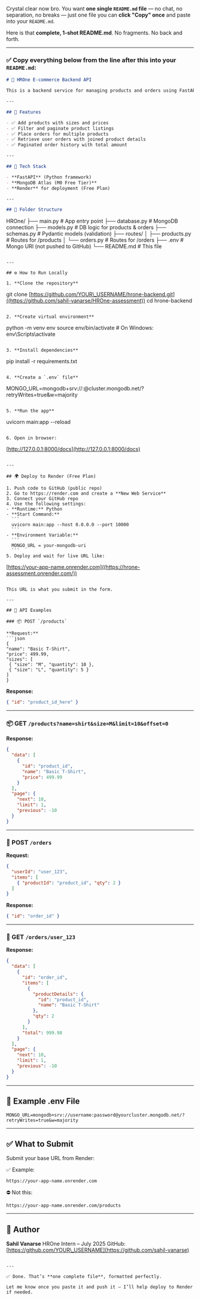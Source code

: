 Crystal clear now bro. You want **one single `README.md` file** — no chat, no separation, no breaks — just one file you can **click "Copy" once** and paste into your `README.md`.

Here is that **complete, 1-shot README.md**. No fragments. No back and forth.

---

### ✅ Copy everything below from the line after this into your `README.md`:

```markdown
# 🛒 HROne E-commerce Backend API

This is a backend service for managing products and orders using FastAPI and MongoDB Atlas. Built for the HROne Internship Assignment.

---

## 🚀 Features

- ✅ Add products with sizes and prices  
- ✅ Filter and paginate product listings  
- ✅ Place orders for multiple products  
- ✅ Retrieve user orders with joined product details  
- ✅ Paginated order history with total amount  

---

## 🧱 Tech Stack

- **FastAPI** (Python framework)  
- **MongoDB Atlas (M0 Free Tier)**  
- **Render** for deployment (Free Plan)  

---

## 📁 Folder Structure

```

HROne/
├── main.py               # App entry point
├── database.py           # MongoDB connection
├── models.py             # DB logic for products & orders
├── schemas.py            # Pydantic models (validation)
├── routes/
│   ├── products.py       # Routes for /products
│   └── orders.py         # Routes for /orders
├── .env                  # Mongo URI (not pushed to GitHub)
└── README.md             # This file

```

---

## ⚙️ How to Run Locally

1. **Clone the repository**
```

git clone [https://github.com/YOUR\_USERNAME/hrone-backend.git]((https://github.com/sahil-vanarse/HROne-assessment))
cd hrone-backend

```

2. **Create virtual environment**
```

python -m venv env
source env/bin/activate  # On Windows: env\Scripts\activate

```

3. **Install dependencies**
```

pip install -r requirements.txt

```

4. **Create a `.env` file**
```

MONGO\_URL=mongodb+srv://<username>:<password>@cluster.mongodb.net/?retryWrites=true\&w=majority

```

5. **Run the app**
```

uvicorn main\:app --reload

```

6. Open in browser:
```

[http://127.0.0.1:8000/docs](http://127.0.0.1:8000/docs)

````

---

## 🌍 Deploy to Render (Free Plan)

1. Push code to GitHub (public repo)
2. Go to https://render.com and create a **New Web Service**
3. Connect your GitHub repo
4. Use the following settings:
- **Runtime:** Python
- **Start Command:**
  ```
  uvicorn main:app --host 0.0.0.0 --port 10000
  ```
- **Environment Variable:**
  ```
  MONGO_URL = your-mongodb-uri
  ```
5. Deploy and wait for live URL like:  
````

[https://your-app-name.onrender.com]((https://hrone-assessment.onrender.com/))

````

This URL is what you submit in the form.

---

## 🧪 API Examples

### 📦 POST `/products`

**Request:**
```json
{
"name": "Basic T-Shirt",
"price": 499.99,
"sizes": [
 { "size": "M", "quantity": 10 },
 { "size": "L", "quantity": 5 }
]
}
````

**Response:**

```json
{ "id": "product_id_here" }
```

---

### 📦 GET `/products?name=shirt&size=M&limit=10&offset=0`

**Response:**

```json
{
  "data": [
    {
      "id": "product_id",
      "name": "Basic T-Shirt",
      "price": 499.99
    }
  ],
  "page": {
    "next": 10,
    "limit": 1,
    "previous": -10
  }
}
```

---

### 🛒 POST `/orders`

**Request:**

```json
{
  "userId": "user_123",
  "items": [
    { "productId": "product_id", "qty": 2 }
  ]
}
```

**Response:**

```json
{ "id": "order_id" }
```

---

### 📄 GET `/orders/user_123`

**Response:**

```json
{
  "data": [
    {
      "id": "order_id",
      "items": [
        {
          "productDetails": {
            "id": "product_id",
            "name": "Basic T-Shirt"
          },
          "qty": 2
        }
      ],
      "total": 999.98
    }
  ],
  "page": {
    "next": 10,
    "limit": 1,
    "previous": -10
  }
}
```

---

## 🧪 Example .env File

```
MONGO_URL=mongodb+srv://username:password@yourcluster.mongodb.net/?retryWrites=true&w=majority
```

---

## ✅ What to Submit

Submit your base URL from Render:

✅ Example:

```
https://your-app-name.onrender.com
```

⛔ Not this:

```
https://your-app-name.onrender.com/products
```

---

## 👤 Author

**Sahil Vanarse**
HROne Intern – July 2025
GitHub: [https://github.com/YOUR\_USERNAME](https://github.com/sahil-vanarse)

```

---

✅ Done. That’s **one complete file**, formatted perfectly.

Let me know once you paste it and push it — I’ll help deploy to Render if needed.
```
